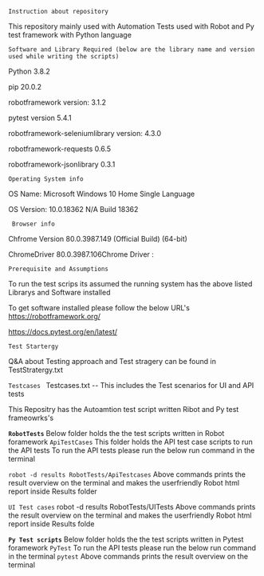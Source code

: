 ` Instruction about repository `

This repository mainly used with Automation Tests used with Robot and Py test framework with Python language

`Software and Library Required (below are the library name and version used while writing the scripts) 
`

Python 3.8.2

pip 20.0.2

robotframework version: 3.1.2

pytest version 5.4.1

robotframework-seleniumlibrary version: 4.3.0

robotframework-requests  0.6.5

robotframework-jsonlibrary   0.3.1

` Operating System info `

OS Name: Microsoft Windows 10 Home Single Language

OS Version: 10.0.18362 N/A Build 18362

` Browser info` 
 
Chfrome Version 80.0.3987.149 (Official Build) (64-bit)

ChromeDriver 80.0.3987.106Chrome Driver : 

` Prerequisite and Assumptions `

To run the test scrips its assumed the running system has the above listed Librarys and Software installed 

To get software installed please follow the below URL's
https://robotframework.org/

https://docs.pytest.org/en/latest/

 `Test Startergy`
 
 Q&A about Testing approach and Test stragery can be found in   TestStratergy.txt
 
 `Testcases `
   Testcases.txt
   -- This includes the Test scenarios  for UI and API tests 
  
 This Repositry has the Autoamtion test script written Ribot and Py test frameowrks's
 
 **`RobotTests`**
 Below folder holds the the test scripts written in Robot foramework
 `ApiTestCases`
 This folder holds the API test case scripts to run the API tests
 To run the API tests please run the below run command in the terminal 
 
 `robot -d results RobotTests/ApiTestcases`
 Above commands prints the result overview on the terminal and makes the userfriendly Robot html report inside Results folder
 
 `UI Test cases`
 robot -d results RobotTests/UITests
 Above commands prints the result overview on the terminal and makes the userfriendly Robot html report inside Results folde
 
 **`Py Test scripts`**
  Below folder holds the the test scripts written in Pytest  foramework
  `PyTest`
   To run the API tests please run the below run command in the terminal 
  `pytest`
  Above commands prints the result overview on the terminal
  
  
 
   
   
 
 
 